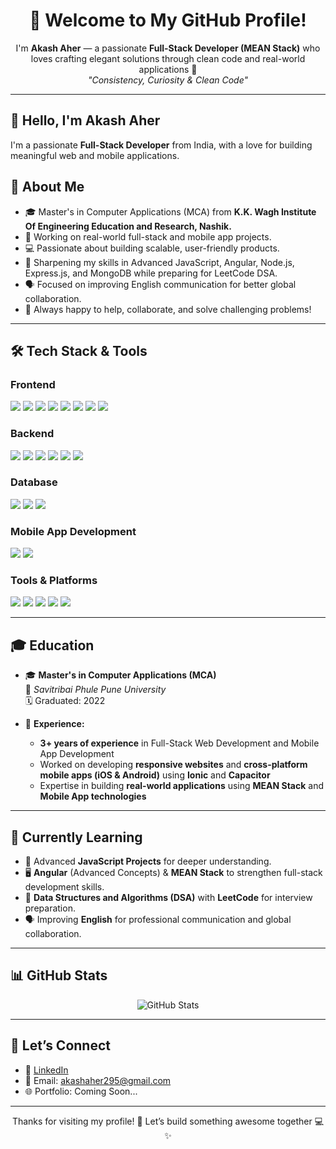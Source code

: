 <h1 align="center">👋 Welcome to My GitHub Profile!</h1>

<p align="center">
  I'm <b>Akash Aher</b> — a passionate <b>Full-Stack Developer (MEAN Stack)</b> who loves crafting elegant solutions through clean code and real-world applications 🚀  
  <br/>
  <i>"Consistency, Curiosity & Clean Code"</i>
</p>

---

## 👋 Hello, I'm Akash Aher

I'm a passionate **Full-Stack Developer** from India, with a love for building meaningful web and mobile applications.

## 🧠 About Me

- 🎓 Master's in Computer Applications (MCA) from **K.K. Wagh Institute Of Engineering Education and Research, Nashik.**
- 🔭 Working on real-world full-stack and mobile app projects.
- 💻 Passionate about building scalable, user-friendly products.
- 🌱 Sharpening my skills in Advanced JavaScript, Angular, Node.js, Express.js, and MongoDB while preparing for LeetCode DSA.
- 🗣 Focused on improving English communication for better global collaboration.
- 💬 Always happy to help, collaborate, and solve challenging problems!

---

## 🛠️ Tech Stack & Tools

<p align="center">

### **Frontend**

  <p>
  <img src="https://img.shields.io/badge/HTML-E34F26?logo=html5&logoColor=white&style=for-the-badge" />
  <img src="https://img.shields.io/badge/CSS-1572B6?logo=css3&logoColor=white&style=for-the-badge" />
  <img src="https://img.shields.io/badge/JavaScript-F7DF1E?logo=javascript&logoColor=black&style=for-the-badge" />
  <img src="https://img.shields.io/badge/Angular-DD0031?logo=angular&logoColor=white&style=for-the-badge" />
  <img src="https://img.shields.io/badge/Tailwind_CSS-38B2AC?logo=tailwind-css&logoColor=white&style=for-the-badge" />
  <img src="https://img.shields.io/badge/Ionic-3880FF?logo=ionic&logoColor=white&style=for-the-badge" />
  <img src="https://img.shields.io/badge/React-61DAFB?logo=react&logoColor=black&style=for-the-badge" />
  <img src="https://img.shields.io/badge/Bootstrap-563D7C?logo=bootstrap&logoColor=white&style=for-the-badge" />
  <p>

### **Backend**

  <p>
  <img src="https://img.shields.io/badge/Node.js-339933?logo=node.js&logoColor=white&style=for-the-badge" />
  <img src="https://img.shields.io/badge/Express.js-000000?logo=express&logoColor=white&style=for-the-badge" />
  <img src="https://img.shields.io/badge/PHP-777BB4?logo=php&logoColor=white&style=for-the-badge" />
  <img src="https://img.shields.io/badge/CodeIgniter-EE4623?logo=codeigniter&logoColor=white&style=for-the-badge" />
  <img src="https://img.shields.io/badge/Laravel-FF2D20?logo=laravel&logoColor=white&style=for-the-badge" />
  <img src="https://img.shields.io/badge/REST_API-FF6F00?logo=json&logoColor=white&style=for-the-badge" />
  </p>

### **Database**

  <p>
  <img src="https://img.shields.io/badge/MongoDB-47A248?logo=mongodb&logoColor=white&style=for-the-badge" />
  <img src="https://img.shields.io/badge/MySQL-4479A1?logo=mysql&logoColor=white&style=for-the-badge" />
  <img src="https://img.shields.io/badge/PostgreSQL-4169E1?logo=postgresql&logoColor=white&style=for-the-badge" />
   </p>
     
  ### **Mobile App Development**
   <p>
  <img src="https://img.shields.io/badge/Capacitor-119EFF?logo=capacitor&logoColor=white&style=for-the-badge" />
  <img src="https://img.shields.io/badge/Cordova-E8E8E8?logo=apache-cordova&logoColor=black&style=for-the-badge" />
   </p>

### **Tools & Platforms**

   <p>
  <img src="https://img.shields.io/badge/Git-F05032?logo=git&logoColor=white&style=for-the-badge" />
  <img src="https://img.shields.io/badge/GitHub-181717?logo=github&logoColor=white&style=for-the-badge" />
  <img src="https://img.shields.io/badge/Postman-FF6C37?logo=postman&logoColor=white&style=for-the-badge" />
  <img src="https://img.shields.io/badge/Linux-FCC624?logo=linux&logoColor=black&style=for-the-badge" />
  <img src="https://img.shields.io/badge/VS_Code-007ACC?logo=visual-studio-code&logoColor=white&style=for-the-badge" />
   </p>
</p>

---

## 🎓 Education

- 🎓 **Master's in Computer Applications (MCA)**  
  📍 _Savitribai Phule Pune University_  
  🗓️ Graduated: 2022

- 📜 **Experience:**
  - **3+ years of experience** in Full-Stack Web Development and Mobile App Development
  - Worked on developing **responsive websites** and **cross-platform mobile apps (iOS & Android)** using **Ionic** and **Capacitor**
  - Expertise in building **real-world applications** using **MEAN Stack** and **Mobile App technologies**

---

## 🌱 Currently Learning

- 📘 Advanced **JavaScript Projects** for deeper understanding.
- 🖥️ **Angular** (Advanced Concepts) & **MEAN Stack** to strengthen full-stack development skills.
- 🧠 **Data Structures and Algorithms (DSA)** with **LeetCode** for interview preparation.
- 🗣️ Improving **English** for professional communication and global collaboration.

---

## 📊 GitHub Stats

<p align="center">
  <img src="https://github-readme-stats.vercel.app/api?username=aherakash295&show_icons=true&theme=radical" alt="GitHub Stats" />
</p>

---

## 🔗 Let’s Connect

- 💼 [LinkedIn](https://www.linkedin.com/in/akash-aher-086613216/)
- 📧 Email: akashaher295@gmail.com
- 🌐 Portfolio: Coming Soon...

---

<p align="center">
  Thanks for visiting my profile! 🙌  
Let’s build something awesome together 💻✨
</p>
